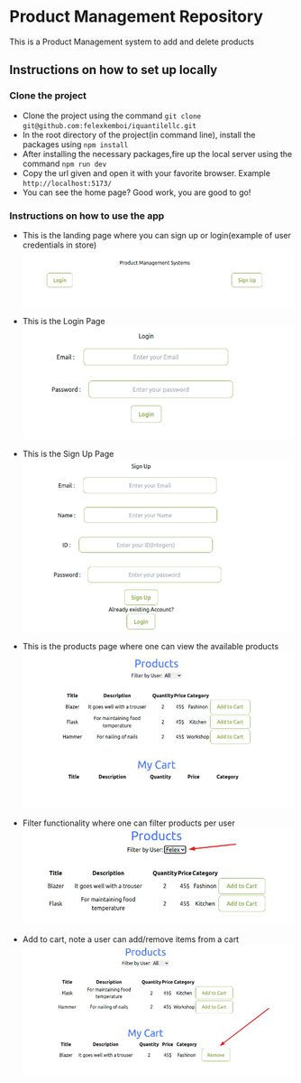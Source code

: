 # Product Management Repository

This is a Product Management system to add and delete products

## Instructions on how to set up locally
 ### Clone the project
  - Clone the project using the command `git clone git@github.com:felexkemboi/iquantilellc.git`
  - In the root directory of the project(in command line), install the packages using `npm install`
  - After installing the necessary packages,fire up the local server using the command `npm run dev`
  - Copy the url given and open it with your favorite browser. Example `http://localhost:5173/`
  - You can see the home page? Good work, you are good to go!
  
 ### Instructions on how to use the app
 - This is the landing page where you can sign up or login(example of user credentials in store)
  ![search](./public/auth-page.png)
 
 - This is the Login Page
  ![Searching](./public/login.png)
 
 - This is the Sign Up Page
  ![Searching](./public/signup.png)

 - This is the products page where one can view the available products
  ![books](./public/products.png)

 - Filter functionality where one can filter products per user
  ![Searching](./public/filter.png)

 - Add to cart, note a user can add/remove items from a cart
  ![Searching](./public/AddedToCart.png)